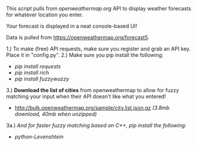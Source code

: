 This script pulls from _openweathermap.org_ API to display weather forecasts for whatever location you enter.

Your forecast is displayed in a neat console-based UI!

Data is pulled from https://openweathermap.org/forecast5.


1.) To make (free) API requests, make sure you register and grab an API key. Place it in "config.py".
2.) Make sure you pip install the following:
- _pip install requests_
- _pip install rich_ 
- _pip install fuzzywuzzy_

3.) **Download the list of cities** from openweathermap to allow for fuzzy matching your input when their API doesn't like what you entered!
- http://bulk.openweathermap.org/sample/city.list.json.gz _(3.8mb download, 40mb when unzipped)_

3a.) _And for faster fuzzy matching based on C++, pip install the following:_
- _python-Levenshtein_
